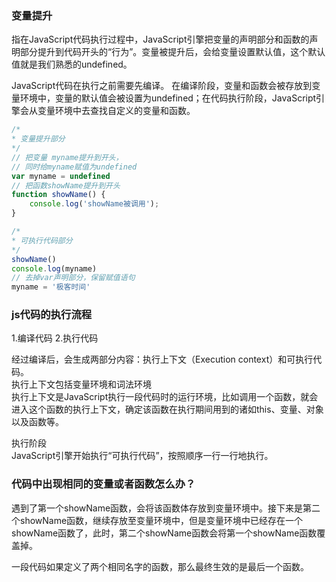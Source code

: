 
### 变量提升
指在JavaScript代码执行过程中，JavaScript引擎把变量的声明部分和函数的声明部分提升到代码开头的“行为”。变量被提升后，会给变量设置默认值，这个默认值就是我们熟悉的undefined。

JavaScript代码在执行之前需要先编译。 在编译阶段，变量和函数会被存放到变量环境中，变量的默认值会被设置为undefined；在代码执行阶段，JavaScript引擎会从变量环境中去查找自定义的变量和函数。

```js
/*
* 变量提升部分
*/
// 把变量 myname提升到开头，
// 同时给myname赋值为undefined
var myname = undefined
// 把函数showName提升到开头
function showName() {
    console.log('showName被调用');
}

/*
* 可执行代码部分
*/
showName()
console.log(myname)
// 去掉var声明部分，保留赋值语句
myname = '极客时间'
```

### js代码的执行流程
1.编译代码
2.执行代码

经过编译后，会生成两部分内容：执行上下文（Execution context）和可执行代码。<br>
执行上下文包括变量环境和词法环境<br>
执行上下文是JavaScript执行一段代码时的运行环境，比如调用一个函数，就会进入这个函数的执行上下文，确定该函数在执行期间用到的诸如this、变量、对象以及函数等。<br>

执行阶段<br>
JavaScript引擎开始执行“可执行代码”，按照顺序一行一行地执行。<br>


### 代码中出现相同的变量或者函数怎么办？
遇到了第一个showName函数，会将该函数体存放到变量环境中。接下来是第二个showName函数，继续存放至变量环境中，但是变量环境中已经存在一个showName函数了，此时，第二个showName函数会将第一个showName函数覆盖掉。

一段代码如果定义了两个相同名字的函数，那么最终生效的是最后一个函数。


 
